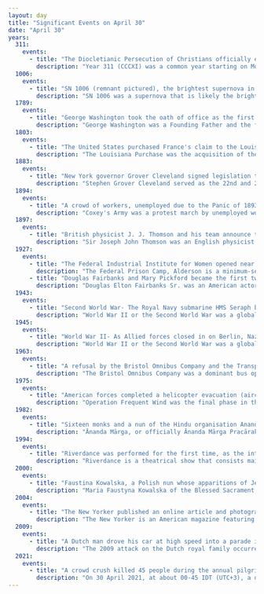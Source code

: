 ```yaml
---
layout: day
title: "Significant Events on April 30"
date: "April 30"
years:
  311:
    events:
      - title: "The Diocletianic Persecution of Christians officially ended in the eastern Roman Empire."
        description: "Year 311 (CCCXI) was a common year starting on Monday of the Julian calendar. At the time, it was known as the Year of the Consulship of Valerius and Maximinus. The denomination 311 for this year has been used since the early medieval period, when the Anno Domini calendar era became the prevalent method in Europe for naming years."
  1006:
    events:
      - title: "SN 1006 (remnant pictured), the brightest supernova in recorded history, first appeared in the constellation Lupus."
        description: "SN 1006 was a supernova that is likely the brightest observed stellar event in recorded history, reaching an estimated −7.5 visual magnitude, and exceeding roughly sixteen times the brightness of Venus. Appearing between April 30 and May 1, 1006, in the constellation of Lupus, this 'guest star' was described by observers across China, Japan, modern-day Iraq, Egypt, and Europe, and was possibly recorded in North American petroglyphs. Some reports state it was clearly visible in the daytime. Modern astronomers now consider its distance from Earth to be about 7,200 light-years or 2,200 parsecs."
  1789:
    events:
      - title: "George Washington took the oath of office as the first president of the United States at Federal Hall in New York City."
        description: "George Washington was a Founding Father and the first president of the United States, serving from 1789 to 1797. As commander of the Continental Army, Washington led Patriot forces to victory in the American Revolutionary War against the British Empire. He is commonly known as the Father of His Country for his role in bringing about American independence."
  1803:
    events:
      - title: "The United States purchased France's claim to the Louisiana Territory for 80 million francs, or less than US$.03 per acre ($.07/ha)."
        description: "The Louisiana Purchase was the acquisition of the territory of Louisiana by the United States from the French First Republic in 1803. This consisted of most of the land in the Mississippi River's drainage basin west of the river. In return for fifteen million dollars, or approximately eighteen dollars per square mile, the United States nominally acquired a total of 828,000 sq mi now in the Central United States. However, France only controlled a small fraction of this area, most of which was inhabited by Native Americans; effectively, for the majority of the area, the United States bought the preemptive right to obtain Indian lands by treaty or by conquest, to the exclusion of other colonial powers."
  1883:
    events:
      - title: "New York governor Grover Cleveland signed legislation that led to the creation of Niagara Falls State Park, the United States' first state park."
        description: "Stephen Grover Cleveland served as the 22nd and 24th president of the United States, from 1885 to 1889 and again from 1893 to 1897. He was the first Democrat to win election to the presidency after the Civil War and the first of two U.S. presidents to serve nonconsecutive terms."
  1894:
    events:
      - title: "A crowd of workers, unemployed due to the Panic of 1893, concluded the first significant popular protest march on Washington D.C."
        description: "Coxey's Army was a protest march by unemployed workers from the United States, led by Ohio businessman Jacob Coxey. They marched on Washington, D.C., in 1894, the second year of a four-year economic depression that was the worst in United States history at the time. Officially named the Army of the Commonwealth in Christ, its nickname came from its leader and was more enduring. It was the first significant popular protest march on Washington, and the expression 'Enough food to feed Coxey's Army' originates from this march."
  1897:
    events:
      - title: "British physicist J. J. Thomson and his team announce the discovery of the electron."
        description: "Sir Joseph John Thomson was an English physicist who received the Nobel Prize in Physics in 1906 'in recognition of the great merits of his theoretical and experimental investigations on the conduction of electricity by gases.'"
  1927:
    events:
      - title: "The Federal Industrial Institute for Women opened near Alderson, West Virginia, as the first federal prison for women in the United States."
        description: "The Federal Prison Camp, Alderson is a minimum-security United States federal prison for female inmates in West Virginia. It is operated by the Federal Bureau of Prisons, a division of the United States Department of Justice."
      - title: "Douglas Fairbanks and Mary Pickford became the first two celebrities to make imprints of their hands and feet in cement (Pickford's pictured) at Grauman's Chinese Theatre in Hollywood, California."
        description: "Douglas Elton Fairbanks Sr. was an American actor and filmmaker best known for being the first actor to play the masked Vigilante Zorro and other swashbuckling roles in silent films. One of the biggest stars of the silent era, Fairbanks was referred to as 'The King of Hollywood'. He was also a founding member of United Artists as well as the Motion Picture Academy and hosted the 1st Academy Awards in 1929."
  1943:
    events:
      - title: "Second World War- The Royal Navy submarine HMS Seraph began Operation Mincemeat to deceive Germany about the upcoming invasion of Sicily."
        description: "World War II or the Second World War was a global conflict between two coalitions- the Allies and the Axis powers. Nearly all of the world's countries participated, with many nations mobilising all resources in pursuit of total war. Tanks and aircraft played major roles, enabling the strategic bombing of cities and delivery of the first and only nuclear weapons ever used in war. World War II was the deadliest conflict in history, resulting in 70 to 85 million deaths, more than half of which were civilians. Millions died in genocides, including the Holocaust, and by massacres, starvation, and disease. After the Allied victory, Germany, Austria, Japan, and Korea were occupied, and German and Japanese leaders were tried for war crimes."
  1945:
    events:
      - title: "World War II- As Allied forces closed in on Berlin, Nazi leader Adolf Hitler committed suicide in the Führerbunker with Eva Braun one day after their marriage."
        description: "World War II or the Second World War was a global conflict between two coalitions- the Allies and the Axis powers. Nearly all of the world's countries participated, with many nations mobilising all resources in pursuit of total war. Tanks and aircraft played major roles, enabling the strategic bombing of cities and delivery of the first and only nuclear weapons ever used in war. World War II was the deadliest conflict in history, resulting in 70 to 85 million deaths, more than half of which were civilians. Millions died in genocides, including the Holocaust, and by massacres, starvation, and disease. After the Allied victory, Germany, Austria, Japan, and Korea were occupied, and German and Japanese leaders were tried for war crimes."
  1963:
    events:
      - title: "A refusal by the Bristol Omnibus Company and the Transport and General Workers' Union to permit the employment of black bus crews led to a bus boycott in Bristol, England."
        description: "The Bristol Omnibus Company was a dominant bus operator in Bristol, and was one of the oldest bus companies in the United Kingdom. It ran buses over a wide area of Gloucestershire, Somerset, Wiltshire and neighbouring counties."
  1975:
    events:
      - title: "American forces completed a helicopter evacuation (aircraft and evacuees pictured) of U.S. citizens, South Vietnamese civilians and others from Saigon, just before North Vietnamese troops captured the city and ended the Vietnam War."
        description: "Operation Frequent Wind was the final phase in the evacuation of American civilians and 'at-risk' Vietnamese from Saigon, South Vietnam, before the takeover of the city by the North Vietnamese People's Army of Vietnam (PAVN) in the Fall of Saigon. It was carried out on 29–30 April 1975, during the last days of the Vietnam War. More than 7,000 people were evacuated by helicopter from various points in Saigon. The airlift resulted in a number of enduring images."
  1982:
    events:
      - title: "Sixteen monks and a nun of the Hindu organisation Ananda Marga were beaten to death and set on fire in Calcutta, India."
        description: "Ānanda Mārga, or officially Ānanda Mārga Pracāraka Saṃgha, is a world-wide socio-spiritual organisation founded in Jamalpur, Munger, Bihar, India, in 1955 by Prabhat Ranjan Sarkar, known as Shrii Shrii Anandamurti. It is also the name of the philosophy and life-style propounded by Sarkar, described as a practical means of personal development and the transformation of society. It is established in more than 180 countries across the world. Its motto is Ātmamokśārthaṃ jagaddhitāya ca."
  1994:
    events:
      - title: "Riverdance was performed for the first time, as the interval act for the Eurovision Song Contest."
        description: "Riverdance is a theatrical show that consists mainly of traditional Irish music and dance. With a score composed by Bill Whelan, it originated as an interval act during the Eurovision Song Contest 1994, featuring Irish dancing champions Jean Butler, Michael Flatley and the vocal ensemble Anúna. Shortly afterwards, husband and wife production team John McColgan and Moya Doherty expanded it into a stage show, which opened in Dublin on 9 February 1995. As of 2023, the show continues to tour the world."
  2000:
    events:
      - title: "Faustina Kowalska, a Polish nun whose apparitions of Jesus inspired the Catholic devotion to the Divine Mercy, was canonized by Pope John Paul II."
        description: "Maria Faustyna Kowalska of the Blessed Sacrament, OLM was a Polish Catholic religious sister and mystic. Faustyna, popularly spelled 'Faustina', had apparitions of Jesus Christ which inspired the Catholic devotion to the Divine Mercy, therefore she is sometimes called the 'secretary' of Divine Mercy."
  2004:
    events:
      - title: "The New Yorker published an online article and photographs detailing accounts of torture and abuse by American military personnel of Iraqi prisoners held at Abu Ghraib prison in Baghdad."
        description: "The New Yorker is an American magazine featuring journalism, commentary, criticism, essays, fiction, satire, cartoons, and poetry. It was founded on February 21, 1925, by Harold Ross and his wife Jane Grant, a reporter for The New York Times. Together with entrepreneur Raoul H. Fleischmann, they established the F-R Publishing Company and set up the magazine's first office in Manhattan. Ross remained the editor until his death in 1951, shaping the magazine's editorial tone and standards. According to media scholar, Sarah Cain, The New Yorker's fact checking operation is legendary, intensive, and, deservedly, perhaps the most respected in publishing."
  2009:
    events:
      - title: "A Dutch man drove his car at high speed into a parade in an attempt to kill the Dutch royal family."
        description: "The 2009 attack on the Dutch royal family occurred on 30 April in Apeldoorn, The Netherlands, when a man drove his car at high speed into a parade which included Queen Beatrix, Crown Prince Willem-Alexander and other members of the royal family. The attack took place on the Dutch national holiday of Koninginnedag."
  2021:
    events:
      - title: "A crowd crush killed 45 people during the annual pilgrimage to the tomb of Rabbi Shimon bar Yochai in Israel."
        description: "On 30 April 2021, at about 00-45 IDT (UTC+3), a deadly crowd crush occurred on Mount Meron, Israel, during the annual pilgrimage to the tomb of Rabbi Shimon bar Yochai on the Jewish holiday of Lag BaOmer, at which it was estimated that 100,000 people were in attendance. Forty-five men and boys at the event were killed, and about 150 were injured, dozens of them critically, making it the deadliest civil disaster in the history of the State of Israel. The crush occurred after celebrants poured out of one section of the mountainside compound, down a passageway with a sloping metal floor wet with spilled drinks, leading to a staircase continuing down. Witnesses say that people tripped and slipped near the top of the stairs. Those behind, unaware of the blockage ahead, continued. The people further down were trampled over, crushed, and asphyxiated by compression, calling out that they could not breathe."
---
```

